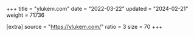 +++
title = "ylukem.com"
date = "2022-03-22"
updated = "2024-02-21"
weight = 71736

[extra]
source = "https://ylukem.com/"
ratio = 3
size = 70
+++
